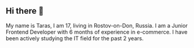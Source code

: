 ## Hi there 👋

My name is Taras, I am 17, living in Rostov-on-Don, Russia. I am a Junior Frontend Developer with 6 months of experience in e-commerce. I have been actively studying the IT field for the past 2 years.
